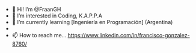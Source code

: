 - 👋 Hi! I’m @FraanGH
- 👀 I’m interested in Coding, K.A.P.P.A
- 🌱 I’m currently learning [Ingeniería en Programación] (Argentina)
- 
- 📫 How to reach me...
  https://www.linkedin.com/in/francisco-gonzalez-8760/

<!---
FraanGH/FraanGH is a ✨ special ✨ repository because its `README.md` (this file) appears on your GitHub profile.
You can click the Preview link to take a look at your changes.
--->
